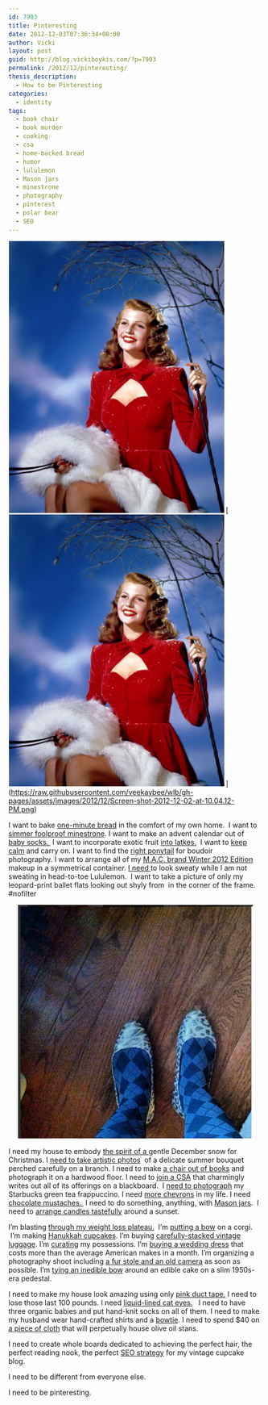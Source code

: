 ```yaml
---
id: 7903
title: Pinteresting
date: 2012-12-03T07:36:34+00:00
author: Vicki
layout: post
guid: http://blog.vickiboykis.com/?p=7903
permalink: /2012/12/pinteresting/
thesis_description:
  - How to be Pinteresting
categories:
  - identity
tags:
  - book chair
  - book murder
  - cooking
  - csa
  - home-backed bread
  - humor
  - lululemon
  - Mason jars
  - minestrone
  - photography
  - pinterest
  - polar bear
  - SEO
---
```

[<img class="aligncenter size-full wp-image-7912" title="Screen shot 2012-12-03 at 7.29.22 AM" src="https://raw.githubusercontent.com/veekaybee/wlb/gh-pages/assets/images/2012/12/Screen-shot-2012-12-03-at-7.29.22-AM.png" alt="" width="432" height="539" />](https://raw.githubusercontent.com/veekaybee/wlb/gh-pages/assets/images/2012/12/Screen-shot-2012-12-03-at-7.29.22-AM.png)[[<img class="aligncenter size-full wp-image-7912" title="Screen shot 2012-12-03 at 7.29.22 AM" src="https://raw.githubusercontent.com/veekaybee/wlb/gh-pages/assets/images/2012/12/Screen-shot-2012-12-03-at-7.29.22-AM.png" alt="" width="432" height="539" />](https://raw.githubusercontent.com/veekaybee/wlb/gh-pages/assets/images/2012/12/Screen-shot-2012-12-03-at-7.29.22-AM.png)](https://raw.githubusercontent.com/veekaybee/wlb/gh-pages/assets/images/2012/12/Screen-shot-2012-12-02-at-10.04.12-PM.png) 

I want to bake <a href="http://www.lifehack.org/articles/lifehack/kitchen-hack-one-minute-ciabatta-bread.html" target="_blank">one-minute bread</a> in the comfort of my own home.  I want to <a href="http://www.recipe.com/healthy-minestrone/?socsrc=recpin101512healthyminestrone" target="_blank">simmer foolproof minestrone</a>. I want to make an advent calendar out of <a href="http://www.marthastewart.com/856465/easy-christmas-crafts/@center/307034/christmas-workshop" target="_blank">baby socks. </a> I want to incorporate exotic fruit <a href="http://www.styleathome.com/food-and-entertaining/recipes/latkes-4-ways/a/38467/2" target="_blank">into latkes.</a>  I want to <a href="http://pinterest.com/search/pins/?q=keep+calm" target="_blank">keep calm</a> and carry on. I want to find the <a href="http://media-cache0.pinterest.com/upload/255649716317535347_oGfvOfRh.jpg" target="_blank">right ponytail</a> for boudoir photography. I want to arrange all of my <a href="http://44fashionstreet.com/article/mac-office-hours-makeup-collection-for-fall" target="_blank">M.A.C. brand Winter 2012 Edition</a> makeup in a symmetrical container. <a href="http://media-cache-ec2.pinterest.com/upload/259379259758579278_ejzdRxgF.jpg" target="_blank">I need </a>to look sweaty while I am not sweating in head-to-toe Lululemon.  I want to take a picture of only my leopard-print ballet flats looking out shyly from  in the corner of the frame. #nofilter<!--more-->

<p style="text-align: center;">
  <a href="https://raw.githubusercontent.com/veekaybee/wlb/gh-pages/assets/images/2012/12/Screen-shot-2012-12-02-at-10.04.12-PM.png"><img title="Screen shot 2012-12-02 at 10.04.12 PM" src="https://raw.githubusercontent.com/veekaybee/wlb/gh-pages/assets/images/2012/12/Screen-shot-2012-12-02-at-10.04.12-PM.png" alt="" width="467" height="463" /></a>
</p>

I need my house to embody <a href="http://www.flickr.com/photos/24904169@N06/5148485562/" target="_blank">the spirit of a </a>gentle December snow for Christmas. I <a href="http://www.stylemepretty.com/gallery/picture/560255" target="_blank">need to take artistic photos</a>  of a delicate summer bouquet perched carefully on a branch. I need to make <a href="http://myfotolog.tumblr.com/post/22709418467" target="_blank">a chair out of books</a> and photograph it on a hardwood floor. I need to <a href="http://30.media.tumblr.com/tumblr_lxfzm0Z0t21qilgy1o7_r1_500.jpg" target="_blank">join a CSA</a> that charmingly writes out all of its offerings on a blackboard.  I <a href="http://media-cache-lt0.pinterest.com/upload/210684088788320718_X0uj3Z3T.jpg" target="_blank">need to photograph</a> my Starbucks green tea frappuccino. I need <a href="http://youaremyfave.tumblr.com/post/1464962504" target="_blank">more chevrons</a> in my life. I need <a href="http://catchmyparty.com/photos/507491" target="_blank">chocolate mustaches. </a> I need to do something, anything, with <a href="http://www.ontobaby.com/wp-content/uploads/2012/08/pink-gold-baby-shower-2.jpg" target="_blank">Mason jars</a>.  I need to <a href="http://nicety.livejournal.com/1118247.html#cutid1" target="_blank">arrange candles tastefully</a> around a sunset.

<p style="text-align: left;">
  I&#8217;m blasting <a href="http://skinnyms.com/blast-through-your-weight-loss-plateau-keep-up-the-progress/" target="_blank">through my weight loss plateau.</a>  I&#8217;m <a href="http://media-cache-lt0.pinterest.com/upload/92323861081197842_0JaU8HFp.jpg" target="_blank">putting a bow</a> on a corgi.  I&#8217;m making <a href="http://www.sprinkles.com/cupcake-gifts/seasonal/hanukkah-gift-box/" target="_blank">Hanukkah cupcakes</a>. I&#8217;m buying <a href="http://media-cache-ec4.pinterest.com/upload/103723597637395579_os1iAc3f.jpg" target="_blank">carefully-stacked vintage luggage</a>. I&#8217;m <a href="http://inspire.maxtonmen.com/post/21440302176/travel-must-have" target="_blank">curating</a> my possessions. I&#8217;m <a href="http://www.bhldn.com/shop-the-bride-wedding-dresses/cascata-gown" target="_blank">buying a wedding dress</a> that costs more than the average American makes in a month. I&#8217;m organizing a photography shoot including <a href="http://www.stylemepretty.com/gallery/picture/130399" target="_blank">a fur stole and an old camera</a> as soon as possible. I&#8217;m <a href="http://www.stylemepretty.com/gallery/photo/291199" target="_blank">tying an inedible bow</a> around an edible cake on a slim 1950s-era pedestal.
</p>

I need to make my house look amazing using only <a href="http://www.listia.com/auction/4559579-custom-duct-tape-roses" target="_blank">pink duct tape.</a> I need to lose those last 100 pounds. I need <a href="http://cache.daylife.com/imageserve/06mk5Ea3zXclu/344x458.jpg" target="_blank">liquid-lined cat eyes.</a>   I need to have three organic babies and put hand-knit socks on all of them. I need to make my husband wear hand-crafted shirts and a <a href="http://hipsterdebonair.tumblr.com/post/23154108315" target="_blank">bowtie</a>. I need to spend $40 on <a href="http://www.purehome.com/shop/kitchen/kitchen-cherry-bib-courtney-apron" target="_blank">a piece of cloth</a> that will perpetually house olive oil stans.

I need to create whole boards dedicated to achieving the perfect hair, the perfect reading nook, the perfect <a href="http://media-cdn7.pinterest.com/upload/267542034083487267_WBHvGG1w_c.jpg" target="_blank">SEO strategy</a> for my vintage cupcake blog.

I need to be different from everyone else.

I need to be pinteresting.